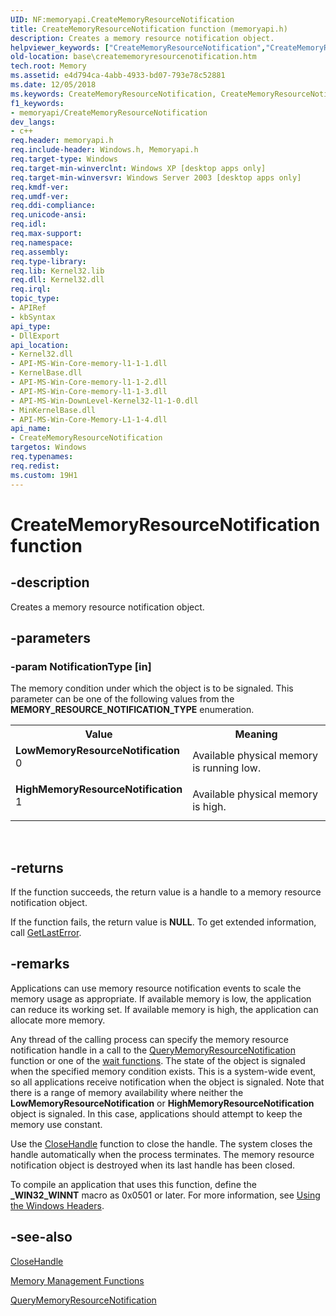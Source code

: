 ```yaml
---
UID: NF:memoryapi.CreateMemoryResourceNotification
title: CreateMemoryResourceNotification function (memoryapi.h)
description: Creates a memory resource notification object.helpviewer_keywords: ["CreateMemoryResourceNotification","CreateMemoryResourceNotification function","HighMemoryResourceNotification","LowMemoryResourceNotification","_win32_creatememoryresourcenotification","base.creatememoryresourcenotification","winbase/CreateMemoryResourceNotification"]
old-location: base\creatememoryresourcenotification.htm
tech.root: Memory
ms.assetid: e4d794ca-4abb-4933-bd07-793e78c52881
ms.date: 12/05/2018
ms.keywords: CreateMemoryResourceNotification, CreateMemoryResourceNotification function, HighMemoryResourceNotification, LowMemoryResourceNotification, _win32_creatememoryresourcenotification, base.creatememoryresourcenotification, winbase/CreateMemoryResourceNotification
f1_keywords:
- memoryapi/CreateMemoryResourceNotification
dev_langs:
- c++
req.header: memoryapi.h
req.include-header: Windows.h, Memoryapi.h
req.target-type: Windows
req.target-min-winverclnt: Windows XP [desktop apps only]
req.target-min-winversvr: Windows Server 2003 [desktop apps only]
req.kmdf-ver: 
req.umdf-ver: 
req.ddi-compliance: 
req.unicode-ansi: 
req.idl: 
req.max-support: 
req.namespace: 
req.assembly: 
req.type-library: 
req.lib: Kernel32.lib
req.dll: Kernel32.dll
req.irql: 
topic_type:
- APIRef
- kbSyntax
api_type:
- DllExport
api_location:
- Kernel32.dll
- API-MS-Win-Core-memory-l1-1-1.dll
- KernelBase.dll
- API-MS-Win-Core-memory-l1-1-2.dll
- API-MS-Win-Core-memory-l1-1-3.dll
- API-MS-Win-DownLevel-Kernel32-l1-1-0.dll
- MinKernelBase.dll
- API-MS-Win-Core-Memory-L1-1-4.dll
api_name:
- CreateMemoryResourceNotification
targetos: Windows
req.typenames: 
req.redist: 
ms.custom: 19H1
---
```


# CreateMemoryResourceNotification function


## -description


Creates a memory resource notification object.


## -parameters




### -param NotificationType [in]

The memory condition under which the object is to be signaled. This parameter can be one of the following 
      values from the <b>MEMORY_RESOURCE_NOTIFICATION_TYPE</b> enumeration.

<table>
<tr>
<th>Value</th>
<th>Meaning</th>
</tr>
<tr>
<td width="40%"><a id="LowMemoryResourceNotification"></a><a id="lowmemoryresourcenotification"></a><a id="LOWMEMORYRESOURCENOTIFICATION"></a><dl>
<dt><b>LowMemoryResourceNotification</b></dt>
<dt>0</dt>
</dl>
</td>
<td width="60%">
Available physical memory is running low.

</td>
</tr>
<tr>
<td width="40%"><a id="HighMemoryResourceNotification"></a><a id="highmemoryresourcenotification"></a><a id="HIGHMEMORYRESOURCENOTIFICATION"></a><dl>
<dt><b>HighMemoryResourceNotification</b></dt>
<dt>1</dt>
</dl>
</td>
<td width="60%">
Available physical memory is high.

</td>
</tr>
</table>
 


## -returns



If the function succeeds, the return value is a handle to a memory resource notification object.

If the function fails, the return value is <b>NULL</b>. To get extended  information, call 
       <a href="https://docs.microsoft.com/windows/desktop/api/errhandlingapi/nf-errhandlingapi-getlasterror">GetLastError</a>.




## -remarks



Applications can use memory resource notification events to scale the memory usage as appropriate. If 
    available memory is low, the application can reduce its working set. If available memory is high, the application 
    can allocate more memory.

Any thread of the calling process can specify the memory resource notification handle in a call to the 
    <a href="https://docs.microsoft.com/windows/desktop/api/memoryapi/nf-memoryapi-querymemoryresourcenotification">QueryMemoryResourceNotification</a> 
    function or one of the <a href="https://docs.microsoft.com/windows/desktop/Sync/wait-functions">wait functions</a>. The state of the 
    object is signaled when the specified memory condition exists. This is a system-wide event, so all applications 
    receive notification when the object is signaled. Note that there is a range of memory availability where neither 
    the <b>LowMemoryResourceNotification</b> or 
    <b>HighMemoryResourceNotification</b> object is signaled. In this case, applications should 
    attempt to keep the memory use constant.

Use the <a href="https://docs.microsoft.com/windows/desktop/api/handleapi/nf-handleapi-closehandle">CloseHandle</a> function to close the handle. The 
    system closes the handle automatically when the process terminates. The memory resource notification object is 
    destroyed when its last handle has been closed.

To compile an application that uses this function, define the <b>_WIN32_WINNT</b> macro 
    as 0x0501 or later. For more information, see 
    <a href="https://docs.microsoft.com/windows/desktop/WinProg/using-the-windows-headers">Using the Windows Headers</a>.




## -see-also




<a href="https://docs.microsoft.com/windows/desktop/api/handleapi/nf-handleapi-closehandle">CloseHandle</a>



<a href="https://docs.microsoft.com/windows/desktop/Memory/memory-management-functions">Memory Management Functions</a>



<a href="https://docs.microsoft.com/windows/desktop/api/memoryapi/nf-memoryapi-querymemoryresourcenotification">QueryMemoryResourceNotification</a>
 

 

